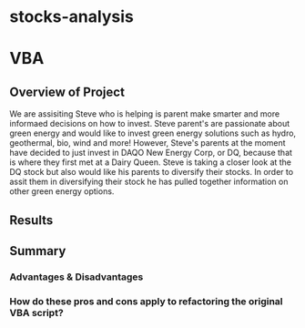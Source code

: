 # stocks-analysis


# VBA

## Overview of Project
We are assisiting Steve who is helping is parent make smarter and more informaed decisions on how to invest. Steve parent's are passionate about green energy and would like to invest green energy solutions such as hydro, geothermal, bio, wind and more! However, Steve's parents at the moment have decided to just invest in DAQO New Energy Corp, or DQ, because that is where they first met at a Dairy Queen. Steve is taking a closer look at the DQ stock but also would like his parents to diversify their stocks. In order to assit them in diversifying their stock he has pulled together information on other green energy options. 

## Results



## Summary 

### Advantages & Disadvantages


### How do these pros and cons apply to refactoring the original VBA script?
